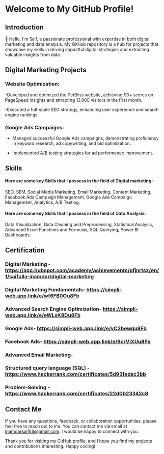 # Welcome to My GitHub Profile!
## Introduction
👋 Hello, I'm Saif, a passionate professional with expertise in both digital marketing and data analysis. My GitHub repository is a hub for projects that showcase my skills in driving impactful digital strategies and extracting valuable insights from data.

## Digital Marketing Projects 
### Website Optimization:

-Developed and optimized the PetBliss website, achieving 90+ scores on PageSpeed Insights and attracting 13,000 visitors in the first month.

-Executed a full-scale SEO strategy, enhancing user experience and search engine rankings.

### Google Ads Campaigns:

- Managed successful Google Ads campaigns, demonstrating proficiency in keyword research, ad copywriting, and bid optimization.

- Implemented A/B testing strategies for ad performance improvement.

## Skills
#### Here are some key Skills that I possess in the field of Digital marketing:

SEO, 
 SEM, 
 Social Media Marketing, 
 Email Marketing, 
 Content Marketing,
 Facebook Ads Campaign Management,
 Google Ads Campaign Management, 
 Analytics, 
 A/B Testing.


#### Here are some key Skills that I possess in the field of Data Analysis:

Data Visualization,
Data Cleaning and Preprocessing,
Statistical Analysis,
Advanced Excel Functions and Formulas,
SQL Querying,
Power BI Dashboards.
## Certification
### Digital Marketing - https://app.hubspot.com/academy/achievements/pfjnrtsz/en/1/saifulla-inamdar/digital-marketing
### Digital Marketing Fundamentals- https://simpli-web.app.link/e/wf6FB0Ou8Fb
### Advanced Search Engine Optimization- https://simpli-web.app.link/e/eWLxK8Du8Fb
### Google Ads- https://simpli-web.app.link/e/yC2bewqu8Fb
### Facebook Ads- https://simpli-web.app.link/e/9crViXUu8Fb
### Advanced Email Marketing- 
### Structured query language (SQL) - https://www.hackerrank.com/certificates/5d93fedac3bb
### Problem-Solving - https://www.hackerrank.com/certificates/22d0b23342c8

## Contact Me
If you have any questions, feedback, or collaboration opportunities, please feel free to reach out to me. You can contact me via email at inamdarsaif68@gmail.com. I would be happy to connect with you.

Thank you for visiting my GitHub profile, and I hope you find my projects and contributions interesting. Happy coding!
